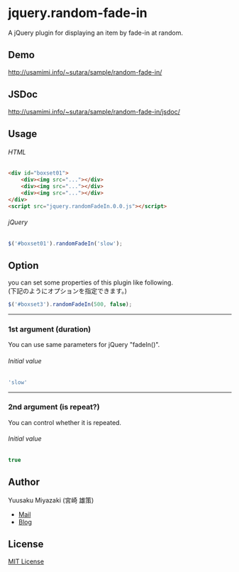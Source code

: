 # jquery.random-fade-in
A jQuery plugin for displaying an item by fade-in at random.


## Demo
http://usamimi.info/~sutara/sample/random-fade-in/

## JSDoc
http://usamimi.info/~sutara/sample/random-fade-in/jsdoc/


## Usage
###### HTML
``` html
<div id="boxset01">
	<div><img src="..."></div>
	<div><img src="..."></div>
	<div><img src="..."></div>
</div>
<script src="jquery.randomFadeIn.0.0.js"></script>
```

###### jQuery
``` javascript
$('#boxset01').randomFadeIn('slow');
```


## Option
you can set some properties of this plugin like following.  
(下記のようにオプションを指定できます。)

``` javascript
$('#boxset3').randomFadeIn(500, false);
```

- - -
### 1st argument (duration)
You can use same parameters for jQuery "fadeIn()".
###### Initial value
``` javascript
'slow'
```

- - -
### 2nd argument (is repeat?)
You can control whether it is repeated.

###### Initial value
``` javascript
true
```

## Author
Yuusaku Miyazaki (宮崎 雄策)

* [Mail](toumin.m7@gmail.com)
* [Blog](http://d.hatena.ne.jp/sutara_lumpur/20120421/1335009088)


## License
[MIT License](http://www.opensource.org/licenses/mit-license.php)
